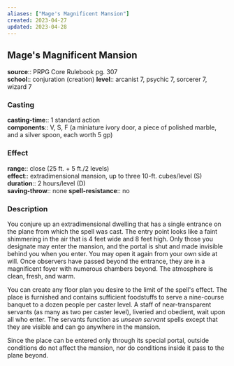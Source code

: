 ```yaml
---
aliases: ["Mage's Magnificent Mansion"]
created: 2023-04-27
updated: 2023-04-28
---
```


## Mage's Magnificent Mansion

**source**:: PRPG Core Rulebook pg. 307  
**school**:: conjuration (creation)
**level**:: arcanist 7, psychic 7, sorcerer 7, wizard 7

### Casting

**casting-time**:: 1 standard action  
**components**:: V, S, F (a miniature ivory door, a piece of polished marble, and a silver spoon, each worth 5 gp)

### Effect

**range**:: close (25 ft. + 5 ft./2 levels)  
**effect**:: extradimensional mansion, up to three 10-ft. cubes/level (S)  
**duration**:: 2 hours/level (D)  
**saving-throw**:: none
**spell-resistance**:: no

### Description

You conjure up an extradimensional dwelling that has a single entrance on the plane from which the spell was cast. The entry point looks like a faint shimmering in the air that is 4 feet wide and 8 feet high. Only those you designate may enter the mansion, and the portal is shut and made invisible behind you when you enter. You may open it again from your own side at will. Once observers have passed beyond the entrance, they are in a magnificent foyer with numerous chambers beyond. The atmosphere is clean, fresh, and warm.  
  
You can create any floor plan you desire to the limit of the spell's effect. The place is furnished and contains sufficient foodstuffs to serve a nine-course banquet to a dozen people per caster level. A staff of near-transparent servants (as many as two per caster level), liveried and obedient, wait upon all who enter. The servants function as *unseen servant* spells except that they are visible and can go anywhere in the mansion.  
  
Since the place can be entered only through its special portal, outside conditions do not affect the mansion, nor do conditions inside it pass to the plane beyond.
